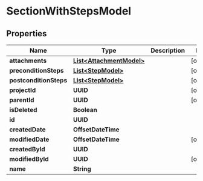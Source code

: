 

# SectionWithStepsModel


## Properties

| Name | Type | Description | Notes |
|------------ | ------------- | ------------- | -------------|
|**attachments** | [**List&lt;AttachmentModel&gt;**](AttachmentModel.md) |  |  [optional] |
|**preconditionSteps** | [**List&lt;StepModel&gt;**](StepModel.md) |  |  [optional] |
|**postconditionSteps** | [**List&lt;StepModel&gt;**](StepModel.md) |  |  [optional] |
|**projectId** | **UUID** |  |  [optional] |
|**parentId** | **UUID** |  |  [optional] |
|**isDeleted** | **Boolean** |  |  |
|**id** | **UUID** |  |  |
|**createdDate** | **OffsetDateTime** |  |  |
|**modifiedDate** | **OffsetDateTime** |  |  [optional] |
|**createdById** | **UUID** |  |  |
|**modifiedById** | **UUID** |  |  [optional] |
|**name** | **String** |  |  |




